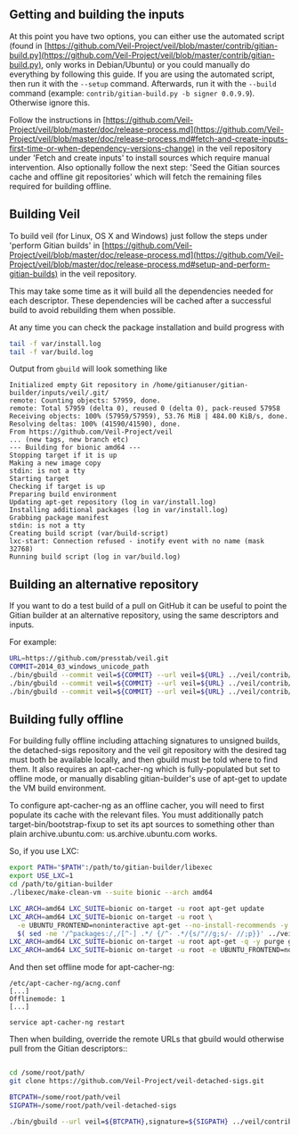 Getting and building the inputs
--------------------------------

At this point you have two options, you can either use the automated script (found in [https://github.com/Veil-Project/veil/blob/master/contrib/gitian-build.py](https://github.com/Veil-Project/veil/blob/master/contrib/gitian-build.py), only works in Debian/Ubuntu) or you could manually do everything by following this guide.
If you are using the automated script, then run it with the `--setup` command. Afterwards, run it with the `--build` command (example: `contrib/gitian-build.py -b signer 0.0.9.9`). Otherwise ignore this.

Follow the instructions in [https://github.com/Veil-Project/veil/blob/master/doc/release-process.md](https://github.com/Veil-Project/veil/blob/master/doc/release-process.md#fetch-and-create-inputs-first-time-or-when-dependency-versions-change)
in the veil repository under 'Fetch and create inputs' to install sources which require
manual intervention. Also optionally follow the next step: 'Seed the Gitian sources cache
and offline git repositories' which will fetch the remaining files required for building
offline.

Building Veil
----------------

To build veil (for Linux, OS X and Windows) just follow the steps under 'perform
Gitian builds' in [https://github.com/Veil-Project/veil/blob/master/doc/release-process.md](https://github.com/Veil-Project/veil/blob/master/doc/release-process.md#setup-and-perform-gitian-builds) in the veil repository.

This may take some time as it will build all the dependencies needed for each descriptor.
These dependencies will be cached after a successful build to avoid rebuilding them when possible.

At any time you can check the package installation and build progress with

```bash
tail -f var/install.log
tail -f var/build.log
```

Output from `gbuild` will look something like

    Initialized empty Git repository in /home/gitianuser/gitian-builder/inputs/veil/.git/
    remote: Counting objects: 57959, done.
    remote: Total 57959 (delta 0), reused 0 (delta 0), pack-reused 57958
    Receiving objects: 100% (57959/57959), 53.76 MiB | 484.00 KiB/s, done.
    Resolving deltas: 100% (41590/41590), done.
    From https://github.com/Veil-Project/veil
    ... (new tags, new branch etc)
    --- Building for bionic amd64 ---
    Stopping target if it is up
    Making a new image copy
    stdin: is not a tty
    Starting target
    Checking if target is up
    Preparing build environment
    Updating apt-get repository (log in var/install.log)
    Installing additional packages (log in var/install.log)
    Grabbing package manifest
    stdin: is not a tty
    Creating build script (var/build-script)
    lxc-start: Connection refused - inotify event with no name (mask 32768)
    Running build script (log in var/build.log)

Building an alternative repository
-----------------------------------

If you want to do a test build of a pull on GitHub it can be useful to point
the Gitian builder at an alternative repository, using the same descriptors
and inputs.

For example:
```bash
URL=https://github.com/presstab/veil.git
COMMIT=2014_03_windows_unicode_path
./bin/gbuild --commit veil=${COMMIT} --url veil=${URL} ../veil/contrib/gitian-descriptors/gitian-linux.yml
./bin/gbuild --commit veil=${COMMIT} --url veil=${URL} ../veil/contrib/gitian-descriptors/gitian-win.yml
./bin/gbuild --commit veil=${COMMIT} --url veil=${URL} ../veil/contrib/gitian-descriptors/gitian-osx.yml
```

Building fully offline
-----------------------

For building fully offline including attaching signatures to unsigned builds, the detached-sigs repository
and the veil git repository with the desired tag must both be available locally, and then gbuild must be
told where to find them. It also requires an apt-cacher-ng which is fully-populated but set to offline mode, or
manually disabling gitian-builder's use of apt-get to update the VM build environment.

To configure apt-cacher-ng as an offline cacher, you will need to first populate its cache with the relevant
files. You must additionally patch target-bin/bootstrap-fixup to set its apt sources to something other than
plain archive.ubuntu.com: us.archive.ubuntu.com works.

So, if you use LXC:

```bash
export PATH="$PATH":/path/to/gitian-builder/libexec
export USE_LXC=1
cd /path/to/gitian-builder
./libexec/make-clean-vm --suite bionic --arch amd64

LXC_ARCH=amd64 LXC_SUITE=bionic on-target -u root apt-get update
LXC_ARCH=amd64 LXC_SUITE=bionic on-target -u root \
  -e UBUNTU_FRONTEND=noninteractive apt-get --no-install-recommends -y install \
  $( sed -ne '/^packages:/,/[^-] .*/ {/^- .*/{s/"//g;s/- //;p}}' ../veil/contrib/gitian-descriptors/*|sort|uniq )
LXC_ARCH=amd64 LXC_SUITE=bionic on-target -u root apt-get -q -y purge grub
LXC_ARCH=amd64 LXC_SUITE=bionic on-target -u root -e UBUNTU_FRONTEND=noninteractive apt-get -y dist-upgrade
```

And then set offline mode for apt-cacher-ng:

```
/etc/apt-cacher-ng/acng.conf
[...]
Offlinemode: 1
[...]

service apt-cacher-ng restart
```

Then when building, override the remote URLs that gbuild would otherwise pull from the Gitian descriptors::
```bash

cd /some/root/path/
git clone https://github.com/Veil-Project/veil-detached-sigs.git

BTCPATH=/some/root/path/veil
SIGPATH=/some/root/path/veil-detached-sigs

./bin/gbuild --url veil=${BTCPATH},signature=${SIGPATH} ../veil/contrib/gitian-descriptors/gitian-win-signer.yml
```

